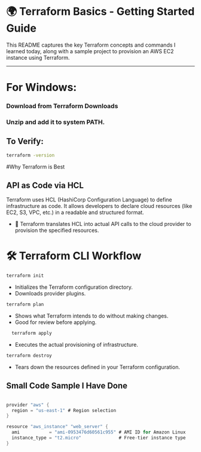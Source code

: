 # 🌍 Terraform Basics - Getting Started Guide

This README captures the key Terraform concepts and commands I learned today, along with a sample project to provision an AWS EC2 instance using Terraform.

---

# For Windows:

### Download from Terraform Downloads

### Unzip and add it to system PATH.

## To Verify:

```bash
terraform -version
```

#Why Terraform is Best

##  API as Code via HCL

Terraform uses HCL (HashiCorp Configuration Language) to define infrastructure as code. It allows developers to declare cloud resources (like EC2, S3, VPC, etc.) in a readable and structured format.

- 🧠 Terraform translates HCL into actual API calls to the cloud provider to provision the specified resources.


# 🛠️ Terraform CLI Workflow
```bash
terraform init
```

- Initializes the Terraform configuration directory.
- Downloads provider plugins.

```bash
terraform plan
```
- Shows what Terraform intends to do without making changes.
- Good for review before applying.

```bash
  terraform apply
```
- Executes the actual provisioning of infrastructure.

```bash
terraform destroy
```
- Tears down the resources defined in your Terraform configuration.

## Small Code Sample I Have Done
```h

provider "aws" {
  region = "us-east-1" # Region selection
}

resource "aws_instance" "web_server" {
  ami           = "ami-0953476d60561c955" # AMI ID for Amazon Linux
  instance_type = "t2.micro"              # Free-tier instance type
}
```
